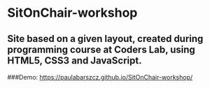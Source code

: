 # SitOnChair-workshop
## Site based on a given layout, created during programming course at Coders Lab, using HTML5, CSS3 and JavaScript. 

###Demo: https://paulabarszcz.github.io/SitOnChair-workshop/